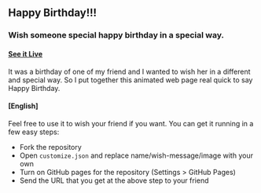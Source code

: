 ## Happy Birthday!!!

### Wish someone special happy birthday in a special way.

#### [See it Live](https://septianadi27.github.io/happy-birthday/)

It was a birthday of one of my friend and I wanted to wish her in a different and special way. So I put together this animated web page real quick to say Happy Birthday.

#### [English]

Feel free to use it to wish your friend if you want.
You can get it running in a few easy steps:

* Fork the repository
* Open `customize.json` and replace name/wish-message/image with your own
* Turn on GitHub pages for the repository (Settings > GitHub Pages)
* Send the URL that you get at the above step to your friend

